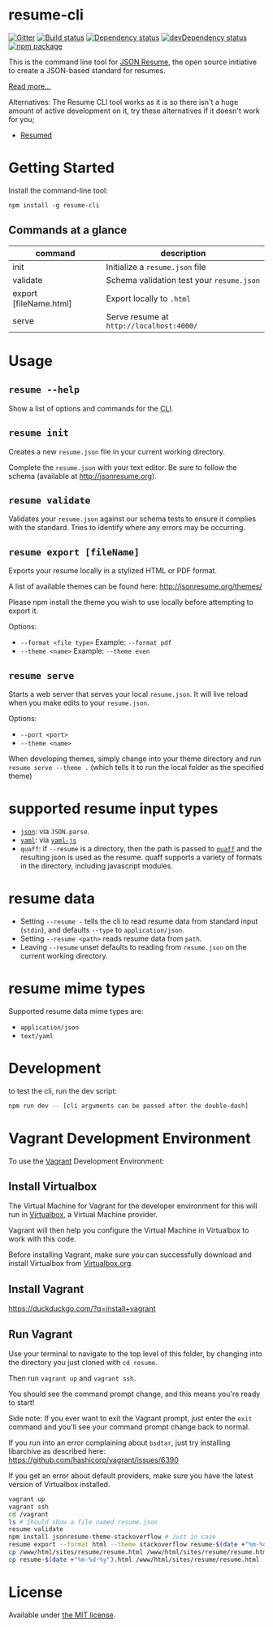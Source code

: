 # resume-cli

[![Gitter](https://badges.gitter.im/Join%20Chat.svg)](https://gitter.im/jsonresume/public?utm_source=badge&utm_medium=badge&utm_campaign=pr-badge&utm_content=badge)
[![Build status](https://img.shields.io/github/workflow/status/jsonresume/resume-cli/Main)](https://github.com/jsonresume/resume-cli/actions)
[![Dependency status](https://david-dm.org/jsonresume/resume-cli.svg)](https://david-dm.org/jsonresume/resume-cli)
[![devDependency status](https://david-dm.org/jsonresume/resume-cli/dev-status.svg)](https://david-dm.org/jsonresume/resume-cli#info=devDependencies)
[![npm package](https://badge.fury.io/js/resume-cli.svg)](https://www.npmjs.org/package/resume-cli)

This is the command line tool for [JSON Resume](https://jsonresume.org), the open source initiative to create a JSON-based standard for resumes.

[Read more...](https://jsonresume.org/schema/)


Alternatives: The Resume CLI tool works as it is so there isn't a huge amount of active development on it, try these alternatives if it doesn't work for you;
- [Resumed](https://github.com/rbardini/resumed)


# Getting Started

Install the command-line tool:

```
npm install -g resume-cli
```

## Commands at a glance

| command                | description                               |
| ---------------------- | ----------------------------------------- |
| init                   | Initialize a `resume.json` file           |
| validate               | Schema validation test your `resume.json` |
| export [fileName.html] | Export locally to `.html`                 |
| serve                  | Serve resume at `http://localhost:4000/`  |

# Usage

## `resume --help`

Show a list of options and commands for the <abbr title="Command Line Interface">CLI</abbr>.

## `resume init`

Creates a new `resume.json` file in your current working directory.

Complete the `resume.json` with your text editor. Be sure to follow the schema
(available at http://jsonresume.org).

## `resume validate`

Validates your `resume.json` against our schema tests to ensure it complies with
the standard. Tries to identify where any errors may be occurring.

## `resume export [fileName]`

Exports your resume locally in a stylized HTML or PDF format.

A list of available themes can be found here: http://jsonresume.org/themes/

Please npm install the theme you wish to use locally before attempting to export it.

Options:

- `--format <file type>` Example: `--format pdf`
- `--theme <name>` Example: `--theme even`

## `resume serve`

Starts a web server that serves your local `resume.json`. It will live reload when you make edits to your `resume.json`.

Options:

- `--port <port>`
- `--theme <name>`

When developing themes, simply change into your theme directory and run `resume serve --theme .` (which tells it to run the local folder as the specified theme)

# supported resume input types

- [`json`](https://www.json.org/json-en.html): via `JSON.parse`.
- [`yaml`](https://yaml.org/): via [`yaml-js`](https://www.npmjs.com/package/yaml-js)
- `quaff`: if `--resume` is a directory, then the path is passed to [`quaff`](https://www.npmjs.com/package/quaff) and the resulting json is used as the resume. quaff supports a variety of formats in the directory, including javascript modules.

# resume data

- Setting `--resume -` tells the cli to read resume data from standard input (`stdin`), and defaults `--type` to `application/json`.
- Setting `--resume <path>` reads resume data from `path`.
- Leaving `--resume` unset defaults to reading from `resume.json` on the current working directory.

# resume mime types

Supported resume data mime types are:

- `application/json`
- `text/yaml`

# Development

to test the cli, run the dev script:

```sh
npm run dev -- [cli arguments can be passed after the double-dash]
```

# Vagrant Development Environment

To use the [Vagrant](vagrantup.com/) Development Environment:

## Install Virtualbox

The Virtual Machine for Vagrant for the developer environment for this will run in
[Virtualbox](https://www.virtualbox.org/), a Virtual Machine provider.

Vagrant will then help you configure the Virtual Machine in Virtualbox to work with
this code.

Before installing Vagrant, make sure you can successfully download and install
Virtualbox from [Virtualbox.org](https://www.virtualbox.org/wiki/Downloads).

## Install Vagrant

https://duckduckgo.com/?q=install+vagrant

## Run Vagrant

Use your terminal to navigate to the top level of this folder, 
by changing into the directory you just cloned with `cd resume`.

Then run `vagrant up` and `vagrant ssh`. 

You should see the command prompt change, and this means you're ready to start!

Side note: If you ever want to exit the Vagrant prompt, just enter the `exit` command
and you'll see your command prompt change back to normal. 

If you run into an error complaining about `bsdtar`, just try installing libarchive as described here: https://github.com/hashicorp/vagrant/issues/6390

If you get an error about default providers, make sure you have the latest version of Virtualbox installed.

```sh
vagrant up
vagrant ssh
cd /vagrant
ls # Should show a file named resume.json
resume validate
npm install jsonresume-theme-stackoverflow # Just in case
resume export --format html --theme stackoverflow resume-$(date +"%m-%d-%y").html
cp /www/html/sites/resume/resume.html /www/html/sites/resume/resume.html.$(date +"%m-%d-%y").bak
cp resume-$(date +"%m-%d-%y").html /www/html/sites/resume/resume.html
```

# License

Available under [the MIT license](http://mths.be/mit).
